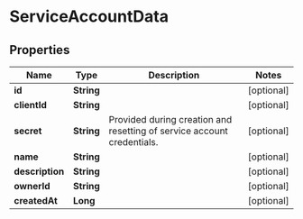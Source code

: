 

# ServiceAccountData


## Properties

Name | Type | Description | Notes
------------ | ------------- | ------------- | -------------
**id** | **String** |  |  [optional]
**clientId** | **String** |  |  [optional]
**secret** | **String** | Provided during creation and resetting of service account credentials. |  [optional]
**name** | **String** |  |  [optional]
**description** | **String** |  |  [optional]
**ownerId** | **String** |  |  [optional]
**createdAt** | **Long** |  |  [optional]



